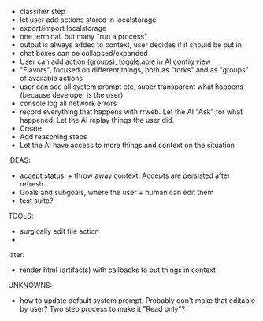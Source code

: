 - classifier step
- let user add actions stored in localstorage
- export/import localstorage
- one terminal, but many "run a process"
- output is always added to context, user decides if it should be put in 
- chat boxes can be collapsed/expanded
- User can add action (groups), toggle:able in AI config view
- "Flavors", focused on different things, both as "forks" and as "groups" of available actions
- user can see all system prompt etc, super transparent what happens (because developer is the user)
- console log all network errors
- record everything that happens with rrweb. Let the AI "Ask" for what happened. Let the AI replay things the user did.
- Create 
- Add reasoning steps
- Let the AI have access to more things and context on the situation


IDEAS:
- accept status. + throw away context. Accepts are persisted after refresh.
- Goals and subgoals, where the user + human can edit them
- test suite?


TOOLS:
- surgically edit file action
- 

later:
- render html (artifacts) with callbacks to put things in context


UNKNOWNS:
- how to update default system prompt. Probably don't make that editable by
user? Two step process to make it "Read only"?

